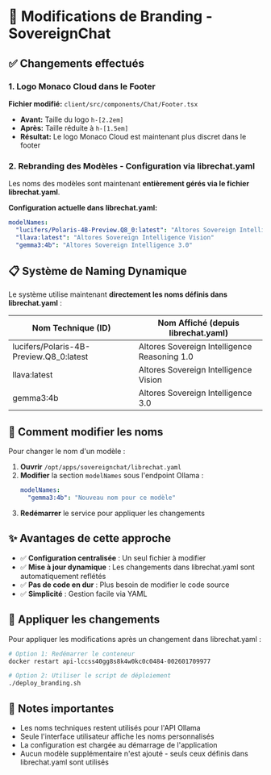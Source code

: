 # 🎨 Modifications de Branding - SovereignChat

## ✅ Changements effectués

### 1. Logo Monaco Cloud dans le Footer
**Fichier modifié:** `client/src/components/Chat/Footer.tsx`
- **Avant:** Taille du logo `h-[2.2em]`
- **Après:** Taille réduite à `h-[1.5em]`
- **Résultat:** Le logo Monaco Cloud est maintenant plus discret dans le footer

### 2. Rebranding des Modèles - Configuration via librechat.yaml

Les noms des modèles sont maintenant **entièrement gérés via le fichier librechat.yaml**.

**Configuration actuelle dans librechat.yaml:**
```yaml
modelNames:
  "lucifers/Polaris-4B-Preview.Q8_0:latest": "Altores Sovereign Intelligence Reasoning 1.0"
  "llava:latest": "Altores Sovereign Intelligence Vision"
  "gemma3:4b": "Altores Sovereign Intelligence 3.0"
```

## 📋 Système de Naming Dynamique

Le système utilise maintenant **directement les noms définis dans librechat.yaml** :

| Nom Technique (ID) | Nom Affiché (depuis librechat.yaml) |
|-------------------|--------------------------------------|
| lucifers/Polaris-4B-Preview.Q8_0:latest | Altores Sovereign Intelligence Reasoning 1.0 |
| llava:latest | Altores Sovereign Intelligence Vision |
| gemma3:4b | Altores Sovereign Intelligence 3.0 |

## 🔄 Comment modifier les noms

Pour changer le nom d'un modèle :

1. **Ouvrir** `/opt/apps/sovereignchat/librechat.yaml`
2. **Modifier** la section `modelNames` sous l'endpoint Ollama :
   ```yaml
   modelNames:
     "gemma3:4b": "Nouveau nom pour ce modèle"
   ```
3. **Redémarrer** le service pour appliquer les changements

## ✨ Avantages de cette approche

- ✅ **Configuration centralisée** : Un seul fichier à modifier
- ✅ **Mise à jour dynamique** : Les changements dans librechat.yaml sont automatiquement reflétés
- ✅ **Pas de code en dur** : Plus besoin de modifier le code source
- ✅ **Simplicité** : Gestion facile via YAML

## 🚀 Appliquer les changements

Pour appliquer les modifications après un changement dans librechat.yaml :

```bash
# Option 1: Redémarrer le conteneur
docker restart api-lccss40gg8s8k4w0kc0c0484-002601709977

# Option 2: Utiliser le script de déploiement
./deploy_branding.sh
```

## 📝 Notes importantes

- Les noms techniques restent utilisés pour l'API Ollama
- Seule l'interface utilisateur affiche les noms personnalisés
- La configuration est chargée au démarrage de l'application
- Aucun modèle supplémentaire n'est ajouté - seuls ceux définis dans librechat.yaml sont utilisés